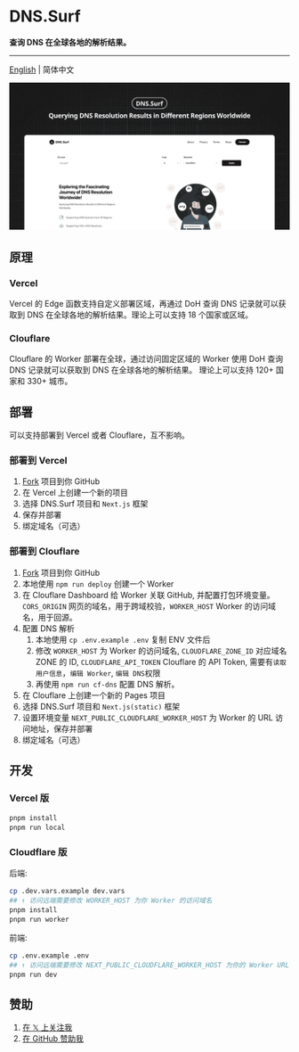 # DNS.Surf

**查询 DNS 在全球各地的解析结果。**

---

[English](./README.md) | 简体中文

![DNS.Surf](./public/banner.png)

## 原理

### Vercel

Vercel 的 Edge 函数支持自定义部署区域，再通过 DoH 查询 DNS 记录就可以获取到 DNS 在全球各地的解析结果。理论上可以支持 18 个国家或区域。

### Clouflare

Clouflare 的 Worker 部署在全球，通过访问固定区域的 Worker 使用 DoH 查询 DNS 记录就可以获取到 DNS 在全球各地的解析结果。 理论上可以支持 120+ 国家和 330+ 城市。

## 部署

可以支持部署到 Vercel 或者 Clouflare，互不影响。

### 部署到 Vercel

1. [Fork](https://github.com/ccbikai/DNS.Surf/fork) 项目到你 GitHub
2. 在 Vercel 上创建一个新的项目
3. 选择 DNS.Surf 项目和 `Next.js` 框架
4. 保存并部署
5. 绑定域名（可选）

### 部署到 Clouflare

1. [Fork](https://github.com/ccbikai/DNS.Surf/fork) 项目到你 GitHub
2. 本地使用 `npm run deploy` 创建一个 Worker
3. 在 Clouflare Dashboard 给 Worker 关联 GitHub, 并配置打包环境变量。`CORS_ORIGIN` 网页的域名，用于跨域校验，`WORKER_HOST` Worker 的访问域名，用于回源。
4. 配置 DNS 解析
   1. 本地使用 `cp .env.example .env` 复制 ENV 文件后
   2. 修改 `WORKER_HOST` 为 Worker 的访问域名, `CLOUDFLARE_ZONE_ID` 对应域名 ZONE 的 ID, `CLOUDFLARE_API_TOKEN` Clouflare 的 API Token, 需要有`读取用户信息`，`编辑 Worker`, `编辑 DNS`权限
   3. 再使用 `npm run cf-dns` 配置 DNS 解析。
5. 在 Clouflare 上创建一个新的 Pages 项目
6. 选择 DNS.Surf 项目和 `Next.js(static)` 框架
7. 设置环境变量 `NEXT_PUBLIC_CLOUDFLARE_WORKER_HOST` 为 Worker 的 URL 访问地址，保存并部署
8. 绑定域名（可选）

## 开发

### Vercel 版

```sh
pnpm install
pnpm run local
```

### Cloudflare 版

后端:

```sh
cp .dev.vars.example dev.vars
## ↑ 访问远端需要修改 WORKER_HOST 为你 Worker 的访问域名
pnpm install
pnpm run worker
```

前端:

```sh
cp .env.example .env
## ↑ 访问远端需要修改 NEXT_PUBLIC_CLOUDFLARE_WORKER_HOST 为你的 Worker URL 访问地址
pnpm run dev
```

## 赞助

1. [在 𝕏 上关注我](https://x.com/ccbikai)
2. [在 GitHub 赞助我](https://github.com/sponsors/ccbikai)
